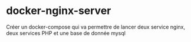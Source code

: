 # docker-nginx-server
Créer un docker-compose qui va permettre de lancer deux service nginx, deux services PHP et une base de donnée mysql
